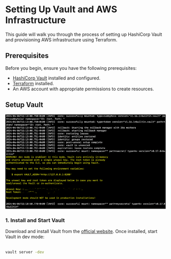 # Setting Up Vault and AWS Infrastructure

This guide will walk you through the process of setting up HashiCorp Vault and provisioning AWS infrastructure using Terraform.

## Prerequisites

Before you begin, ensure you have the following prerequisites:
- [HashiCorp Vault](https://www.vaultproject.io/) installed and configured.
- [Terraform](https://www.terraform.io/) installed.
- An AWS account with appropriate permissions to create resources.

## Setup Vault
![Alt text](Picture1.png)

### 1. Install and Start Vault

Download and install Vault from the [official website](https://www.vaultproject.io/downloads). Once installed, start Vault in dev mode:
```bash

vault server -dev

